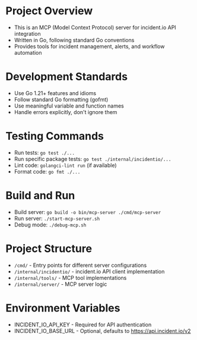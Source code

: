 # Project Overview
- This is an MCP (Model Context Protocol) server for incident.io API integration
- Written in Go, following standard Go conventions
- Provides tools for incident management, alerts, and workflow automation

# Development Standards
- Use Go 1.21+ features and idioms
- Follow standard Go formatting (gofmt)
- Use meaningful variable and function names
- Handle errors explicitly, don't ignore them

# Testing Commands
- Run tests: `go test ./...`
- Run specific package tests: `go test ./internal/incidentio/...`
- Lint code: `golangci-lint run` (if available)
- Format code: `go fmt ./...`

# Build and Run
- Build server: `go build -o bin/mcp-server ./cmd/mcp-server`
- Run server: `./start-mcp-server.sh`
- Debug mode: `./debug-mcp.sh`

# Project Structure
- `/cmd/` - Entry points for different server configurations
- `/internal/incidentio/` - incident.io API client implementation
- `/internal/tools/` - MCP tool implementations
- `/internal/server/` - MCP server logic

# Environment Variables
- INCIDENT_IO_API_KEY - Required for API authentication
- INCIDENT_IO_BASE_URL - Optional, defaults to https://api.incident.io/v2